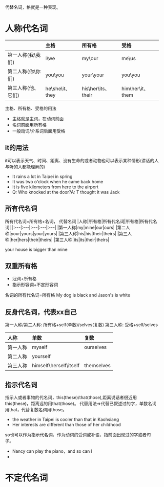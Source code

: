 代替名词，格就是一种表现。
# 人称代名词
||主格|所有格|受格|
|:---|:---|:---|:---|
|第一人称(我\我们)|I\we|my\our|me\us|
|第二人称(你\你们)|you\you|your\your|you\you|
|第三人称(他、它们)|he\she\it、they|his\her\its、their|him\her\it、them|

主格、所有格、受格的用法
- 主格就是主词，在动词前面
- 名词前面用所有格
- 一般动词/介系词后面用受格
## it的用法
it可以表示天气、时间、距离、没有生命的或者动物也可以表示某种情形(讲话的人与听的人都能理解的)
- It rains a lot in Taipei in spring
- It was two o'clock when he came back home
- It is five kilometers from here to the airport
- Q: Who knocked at the door?A: T thought it was Jack

## 所有代名词
所有代名词=所有格+名词， 代替名词
|人称|所有格|所有代名词|所有格|所有代名词|
|:---|:---|:---|:---|:---|
|第一人称|my|mine|our|ours|
|第二人称|your|yours|your|yours|
|第三人称|his|his|their|theirs|
|第三人称|her|hers|their|theirs|
|第三人称|its|its|their|theirs|

your house is bigger than mine

## 双重所有格
- 冠词+所有格
- 指示形容词+不定形容词

名词的所有代名词=所有格
My dog is black and Jason's is white
## 反身代名词，代表xx自己
第一人称/第二人称: 所有格+self(单数)/selves(复数)
第三人称: 受格+self/selves

|人称 |单数|复数|
|:---|:---|:---|
|第一人称|myself|ourselves|
|第二人称|yourself||
|第三人称|himself\herself\itself|themselves|

## 指示代名词
指示人或者事物的代名词，this(these)/that(those),距离说话者很近用this(these)，距离远的用that(those)。
代替用法=>代替已叙述过的字，单数名词用that，代替复数名词用those。
- the weather in Taipei is cooler than that in Kaohsiang
- Her interests are different than those of her childhood

so也可以作为指示代名词，作为动词的受词或补语，指前面出现过的字或者句子。
- Nancy can play the piano，and so can I
- 
# 不定代名词


